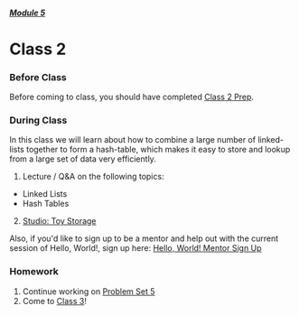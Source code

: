 ##### [Module 5](../../)

# Class 2

### Before Class

Before coming to class, you should have completed [Class 2 Prep](../class2-prep).

### During Class
In this class we will learn about how to combine a large number of linked-lists together to form a hash-table, which makes it easy to store and lookup from a large set of data very efficiently.

1. Lecture / Q&A on the following topics:
  * Linked Lists 
  * Hash Tables

2. [Studio: Toy Storage](../studios/toy-storage)

Also, if you'd like to sign up to be a mentor and help out with the current session of Hello, World!, sign up here: <a href="https://docs.google.com/forms/d/1eAta17WuL3TAI0HIbNyAcfGFcDoRjmoq6Ukgd-p1Ul0/viewform" target="_blank">Hello, World! Mentor Sign Up</a>

### Homework
1. Continue working on [Problem Set 5](../problem-set)
2. Come to [Class 3](../class3)!
